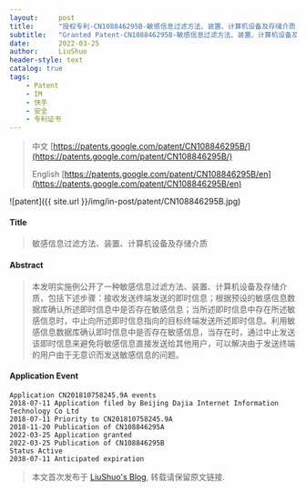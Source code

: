 ```yaml
---
layout:     post
title:      "授权专利-CN108846295B-敏感信息过滤方法、装置、计算机设备及存储介质"
subtitle:   "Granted Patent-CN108846295B-敏感信息过滤方法、装置、计算机设备及存储介质"
date:       2022-03-25
author:     LiuShuo
header-style: text
catalog: true
tags:
    - Patent
    - IM
    - 快手
    - 安全
    - 专利证书
---
```

> 中文 [https://patents.google.com/patent/CN108846295B/](https://patents.google.com/patent/CN108846295B/)
>
> English [https://patents.google.com/patent/CN108846295B/en](https://patents.google.com/patent/CN108846295B/en)

![patent]({{ site.url }}/img/in-post/patent/CN108846295B.jpg)
#### Title
> 敏感信息过滤方法、装置、计算机设备及存储介质









#### Abstract
> 本发明实施例公开了一种敏感信息过滤方法、装置、计算机设备及存储介质，包括下述步骤：接收发送终端发送的即时信息；根据预设的敏感信息数据库确认所述即时信息中是否存在敏感信息；当所述即时信息中存在所述敏感信息时，中止向所述即时信息指向的目标终端发送所述即时信息。利用敏感信息数据库确认即时信息中是否存在敏感信息，当存在时，通过中止发送该即时信息来避免将敏感信息直接发送给其他用户，可以解决由于发送终端的用户由于无意识而发送敏感信息的问题。









#### Application Event
```
Application CN201810758245.9A events 
2018-07-11 Application filed by Beijing Dajia Internet Information Technology Co Ltd
2018-07-11 Priority to CN201810758245.9A
2018-11-20 Publication of CN108846295A
2022-03-25 Application granted
2022-03-25 Publication of CN108846295B
Status Active
2038-07-11 Anticipated expiration
```
> 本文首次发布于 [LiuShuo's Blog](https://liushuo.me), 
转载请保留原文链接.
